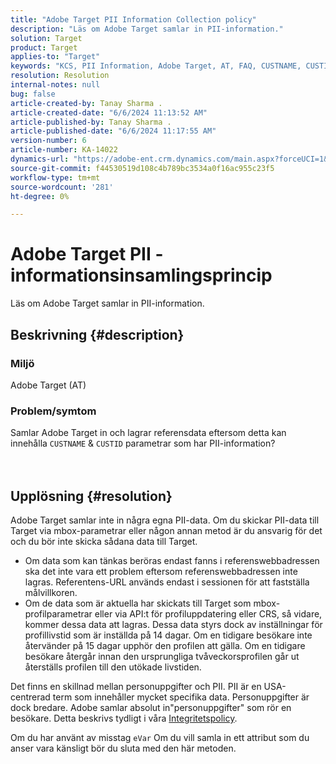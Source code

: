 ```yaml
---
title: "Adobe Target PII Information Collection policy"
description: "Läs om Adobe Target samlar in PII-information."
solution: Target
product: Target
applies-to: "Target"
keywords: "KCS, PII Information, Adobe Target, AT, FAQ, CUSTNAME, CUSTID, mbox, Privacy Policy"
resolution: Resolution
internal-notes: null
bug: false
article-created-by: Tanay Sharma .
article-created-date: "6/6/2024 11:13:52 AM"
article-published-by: Tanay Sharma .
article-published-date: "6/6/2024 11:17:55 AM"
version-number: 6
article-number: KA-14022
dynamics-url: "https://adobe-ent.crm.dynamics.com/main.aspx?forceUCI=1&pagetype=entityrecord&etn=knowledgearticle&id=fab2fcd7-f523-ef11-840b-6045bd0065b6"
source-git-commit: f44530519d108c4b789bc3534a0f16ac955c23f5
workflow-type: tm+mt
source-wordcount: '281'
ht-degree: 0%

---
```


# Adobe Target PII - informationsinsamlingsprincip


Läs om Adobe Target samlar in PII-information.

## Beskrivning {#description}


### Miljö

Adobe Target (AT)



### Problem/symtom

Samlar Adobe Target in och lagrar referensdata eftersom detta kan innehålla `CUSTNAME` &amp; `CUSTID` parametrar som har PII-information?
<br><br> <br>

## Upplösning {#resolution}




Adobe Target samlar inte in några egna PII-data. Om du skickar PII-data till Target via mbox-parametrar eller någon annan metod är du ansvarig för det och du bör inte skicka sådana data till Target.



- Om data som kan tänkas beröras endast fanns i referenswebbadressen ska det inte vara ett problem eftersom referenswebbadressen inte lagras. Referentens-URL används endast i sessionen för att fastställa målvillkoren.
- Om de data som är aktuella har skickats till Target som mbox-profilparametrar eller via API:t för profiluppdatering eller CRS, så vidare, kommer dessa data att lagras. Dessa data styrs dock av inställningar för profillivstid som är inställda på 14 dagar. Om en tidigare besökare inte återvänder på 15 dagar upphör den profilen att gälla. Om en tidigare besökare återgår innan den ursprungliga tvåveckorsprofilen går ut återställs profilen till den utökade livstiden.


Det finns en skillnad mellan personuppgifter och PII. PII är en USA-centrerad term som innehåller mycket specifika data. Personuppgifter är dock bredare. Adobe samlar absolut in&quot;personuppgifter&quot; som rör en besökare. Detta beskrivs tydligt i våra [Integritetspolicy](https://www.adobe.com/privacy/marketing-cloud.html).



Om du har använt av misstag `eVar` Om du vill samla in ett attribut som du anser vara känsligt bör du sluta med den här metoden.
